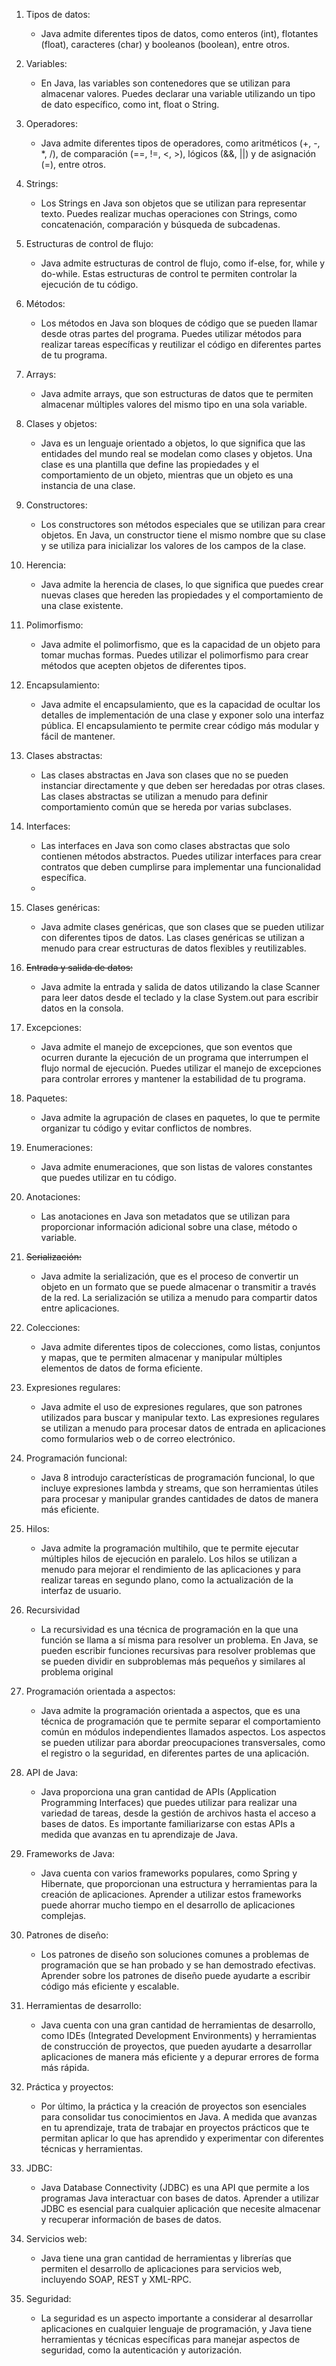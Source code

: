 1. Tipos de datos: 
	- Java admite diferentes tipos de datos, como enteros (int), flotantes (float), caracteres (char) y booleanos (boolean), entre otros.
    
2. Variables: 
	- En Java, las variables son contenedores que se utilizan para almacenar valores. Puedes declarar una variable utilizando un tipo de dato específico, como int, float o String.

3. Operadores: 
	- Java admite diferentes tipos de operadores, como aritméticos (+, -, *, /), de comparación (==, !=, <, >), lógicos (&&, ||) y de asignación (=), entre otros.

4. Strings: 
	- Los Strings en Java son objetos que se utilizan para representar texto. Puedes realizar muchas operaciones con Strings, como concatenación, comparación y búsqueda de subcadenas.
    
5. Estructuras de control de flujo: 
	- Java admite estructuras de control de flujo, como if-else, for, while y do-while. Estas estructuras de control te permiten controlar la ejecución de tu código.
    
6. Métodos: 
	- Los métodos en Java son bloques de código que se pueden llamar desde otras partes del programa. Puedes utilizar métodos para realizar tareas específicas y reutilizar el código en diferentes partes de tu programa.

7. Arrays: 
	- Java admite arrays, que son estructuras de datos que te permiten almacenar múltiples valores del mismo tipo en una sola variable.

8. Clases y objetos: 
	- Java es un lenguaje orientado a objetos, lo que significa que las entidades del mundo real se modelan como clases y objetos. Una clase es una plantilla que define las propiedades y el comportamiento de un objeto, mientras que un objeto es una instancia de una clase.
    
9. Constructores: 
	- Los constructores son métodos especiales que se utilizan para crear objetos. En Java, un constructor tiene el mismo nombre que su clase y se utiliza para inicializar los valores de los campos de la clase.
    
10. Herencia: 
	- Java admite la herencia de clases, lo que significa que puedes crear nuevas clases que hereden las propiedades y el comportamiento de una clase existente.
    
11. Polimorfismo: 
	- Java admite el polimorfismo, que es la capacidad de un objeto para tomar muchas formas. Puedes utilizar el polimorfismo para crear métodos que acepten objetos de diferentes tipos.
    
12. Encapsulamiento: 
	- Java admite el encapsulamiento, que es la capacidad de ocultar los detalles de implementación de una clase y exponer solo una interfaz pública. El encapsulamiento te permite crear código más modular y fácil de mantener.

13. Clases abstractas: 
	- Las clases abstractas en Java son clases que no se pueden instanciar directamente y que deben ser heredadas por otras clases. Las clases abstractas se utilizan a menudo para definir comportamiento común que se hereda por varias subclases.

14. Interfaces: 
	- Las interfaces en Java son como clases abstractas que solo contienen métodos abstractos. Puedes utilizar interfaces para crear contratos que deben cumplirse para implementar una funcionalidad específica.
	- 

15. Clases genéricas: 
	- Java admite clases genéricas, que son clases que se pueden utilizar con diferentes tipos de datos. Las clases genéricas se utilizan a menudo para crear estructuras de datos flexibles y reutilizables.

16. ~~Entrada y salida de datos:~~ 
	- Java admite la entrada y salida de datos utilizando la clase Scanner para leer datos desde el teclado y la clase System.out para escribir datos en la consola.
    
17. Excepciones: 
	- Java admite el manejo de excepciones, que son eventos que ocurren durante la ejecución de un programa que interrumpen el flujo normal de ejecución. Puedes utilizar el manejo de excepciones para controlar errores y mantener la estabilidad de tu programa.
    
18. Paquetes: 
	- Java admite la agrupación de clases en paquetes, lo que te permite organizar tu código y evitar conflictos de nombres.
    
19. Enumeraciones: 
	- Java admite enumeraciones, que son listas de valores constantes que puedes utilizar en tu código.
    
20. Anotaciones: 
	- Las anotaciones en Java son metadatos que se utilizan para proporcionar información adicional sobre una clase, método o variable.
    
21. ~~Serialización:~~ 
	- Java admite la serialización, que es el proceso de convertir un objeto en un formato que se puede almacenar o transmitir a través de la red. La serialización se utiliza a menudo para compartir datos entre aplicaciones.

22. Colecciones: 
	- Java admite diferentes tipos de colecciones, como listas, conjuntos y mapas, que te permiten almacenar y manipular múltiples elementos de datos de forma eficiente.
    
23. Expresiones regulares: 
	- Java admite el uso de expresiones regulares, que son patrones utilizados para buscar y manipular texto. Las expresiones regulares se utilizan a menudo para procesar datos de entrada en aplicaciones como formularios web o de correo electrónico.

24. Programación funcional:
	- Java 8 introdujo características de programación funcional, lo que incluye expresiones lambda y streams, que son herramientas útiles para procesar y manipular grandes cantidades de datos de manera más eficiente.

25. Hilos: 
	- Java admite la programación multihilo, que te permite ejecutar múltiples hilos de ejecución en paralelo. Los hilos se utilizan a menudo para mejorar el rendimiento de las aplicaciones y para realizar tareas en segundo plano, como la actualización de la interfaz de usuario.

26. Recursividad
	- La recursividad es una técnica de programación en la que una función se llama a sí misma para resolver un problema. En Java, se pueden escribir funciones recursivas para resolver problemas que se pueden dividir en subproblemas más pequeños y similares al problema original
    
26. Programación orientada a aspectos: 
	- Java admite la programación orientada a aspectos, que es una técnica de programación que te permite separar el comportamiento común en módulos independientes llamados aspectos. Los aspectos se pueden utilizar para abordar preocupaciones transversales, como el registro o la seguridad, en diferentes partes de una aplicación.
    
27. API de Java: 
	- Java proporciona una gran cantidad de APIs (Application Programming Interfaces) que puedes utilizar para realizar una variedad de tareas, desde la gestión de archivos hasta el acceso a bases de datos. Es importante familiarizarse con estas APIs a medida que avanzas en tu aprendizaje de Java.
    
28. Frameworks de Java: 
	- Java cuenta con varios frameworks populares, como Spring y Hibernate, que proporcionan una estructura y herramientas para la creación de aplicaciones. Aprender a utilizar estos frameworks puede ahorrar mucho tiempo en el desarrollo de aplicaciones complejas.
    
29. Patrones de diseño: 
	- Los patrones de diseño son soluciones comunes a problemas de programación que se han probado y se han demostrado efectivas. Aprender sobre los patrones de diseño puede ayudarte a escribir código más eficiente y escalable.
    
30. Herramientas de desarrollo:
	- Java cuenta con una gran cantidad de herramientas de desarrollo, como IDEs (Integrated Development Environments) y herramientas de construcción de proyectos, que pueden ayudarte a desarrollar aplicaciones de manera más eficiente y a depurar errores de forma más rápida.
    
31. Práctica y proyectos:
	- Por último, la práctica y la creación de proyectos son esenciales para consolidar tus conocimientos en Java. A medida que avanzas en tu aprendizaje, trata de trabajar en proyectos prácticos que te permitan aplicar lo que has aprendido y experimentar con diferentes técnicas y herramientas.

32. JDBC:
	- Java Database Connectivity (JDBC) es una API que permite a los programas Java interactuar con bases de datos. Aprender a utilizar JDBC es esencial para cualquier aplicación que necesite almacenar y recuperar información de bases de datos.

33. Servicios web:
	- Java tiene una gran cantidad de herramientas y librerías que permiten el desarrollo de aplicaciones para servicios web, incluyendo SOAP, REST y XML-RPC.
    
34. Seguridad:
	- La seguridad es un aspecto importante a considerar al desarrollar aplicaciones en cualquier lenguaje de programación, y Java tiene herramientas y técnicas específicas para manejar aspectos de seguridad, como la autenticación y autorización.